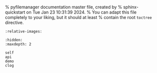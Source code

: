 % pyfilemanager documentation master file, created by
% sphinx-quickstart on Tue Jan 23 10:31:39 2024.
% You can adapt this file completely to your liking, but it should at least
% contain the root `toctree` directive.

```{include} ../README.md
:relative-images:
```

```{toctree}
:hidden:
:maxdepth: 2

self
api
demo
clog
```
